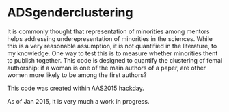 # ADSgenderclustering

It is commonly thought that representation of minorities among mentors helps addressing underepresentation of minorities in the sciences. 
While this is a very reasonable assumption, it is not quantified in the literature, to my knowledge. One way to test this is to measure whether minorities thent to publish together. 
This code is designed to quantify the clustering of femal authorship: if a woman is one of the main authors of a paper, are other women more likely to be among the first authors?

This code was created within AAS2015 hackday.

As of Jan 2015, it is very much a work in progress.

